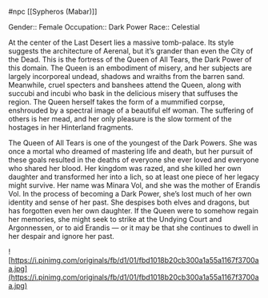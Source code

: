  #npc [[Sypheros (Mabar)]]

Gender:: Female
Occupation:: Dark Power
Race:: Celestial

At the center of the Last Desert lies a massive tomb-palace. Its style suggests the architecture of Aerenal, but it’s grander than even the City of the Dead. This is the fortress of the Queen of All Tears, the Dark Power of this domain. The Queen is an embodiment of misery, and her subjects are largely incorporeal undead, shadows and wraiths from the barren sand. Meanwhile, cruel specters and banshees attend the Queen, along with succubi and incubi who bask in the delicious misery that suffuses the region. The Queen herself takes the form of a mummified corpse, enshrouded by a spectral image of a beautiful elf woman. The suffering of others is her mead, and her only pleasure is the slow torment of the hostages in her Hinterland fragments.

The Queen of All Tears is one of the youngest of the Dark Powers. She was once a mortal who dreamed of mastering life and death, but her pursuit of these goals resulted in the deaths of everyone she ever loved and everyone who shared her blood. Her kingdom was razed, and she killed her own daughter and transformed her into a lich, so at least one piece of her legacy might survive. Her name was Minara Vol, and she was the mother of Erandis Vol. In the process of becoming a Dark Power, she’s lost much of her own identity and sense of her past. She despises both elves and dragons, but has forgotten even her own daughter. If the Queen were to somehow regain her memories, she might seek to strike at the Undying Court and Argonnessen, or to aid Erandis — or it may be that she continues to dwell in her despair and ignore her past.

![https://i.pinimg.com/originals/fb/d1/01/fbd1018b20cb300a1a55a1167f3700aa.jpg](https://i.pinimg.com/originals/fb/d1/01/fbd1018b20cb300a1a55a1167f3700aa.jpg)
